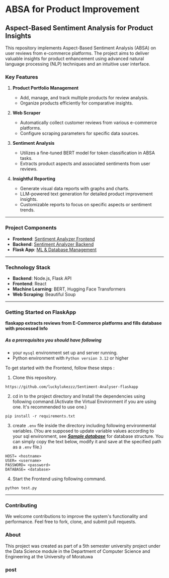 # ABSA for Product Improvement

## Aspect-Based Sentiment Analysis for Product Insights

This repository implements Aspect-Based Sentiment Analysis (ABSA) on user reviews from e-commerce platforms. The project aims to deliver valuable insights for product enhancement using advanced natural language processing (NLP) techniques and an intuitive user interface.

### Key Features

1. **Product Portfolio Management**
   - Add, manage, and track multiple products for review analysis.
   - Organize products efficiently for comparative insights.

2. **Web Scraper**
   - Automatically collect customer reviews from various e-commerce platforms.
   - Configure scraping parameters for specific data sources.

3. **Sentiment Analysis**
   - Utilizes a fine-tuned BERT model for token classification in ABSA tasks.
   - Extracts product aspects and associated sentiments from user reviews.

4. **Insightful Reporting**
   - Generate visual data reports with graphs and charts.
   - LLM-powered text generation for detailed product improvement insights.
   - Customizable reports to focus on specific aspects or sentiment trends.

---

### Project Components

- **Frontend**: [Sentiment Analyzer Frontend](https://github.com/luckylukezzz/Sentiment-Analyser-Frontend)
- **Backend**: [Sentiment Analyzer Backend](https://github.com/luckylukezzz/Sentiment-Analyser-Backend)
- **Flask App**: [ML & Database Management](https://github.com/luckylukezzz/Sentiment-Analysier-flaskapp)

---

### Technology Stack

- **Backend**: Node.js, Flask API
- **Frontend**: React
- **Machine Learning**: BERT, Hugging Face Transformers
- **Web Scraping**: Beautiful Soup

---

### Getting Started on FlaskApp


**flaskapp extracts reviews from E-Commerce platforms and fills database with processed Info**

#####  As a prerequisites you should have following
- your `mysql` environment set up and server running.
- Python environment with `Python version 3.12` or higher

To get started with the Frontend, follow these steps :

1. Clone this repository.

```
https://github.com/luckylukezzz/Sentiment-Analyser-flaskapp
```

2. cd in to the project directory and Install the dependencies using following command.(Activate the Virtual Environment if you are using one. It's recommended to use one.)

```
pip install -r requirements.txt
```

3. create `.env` file inside the directory including following environmental variables.
(You are supposed to update variable values according to your sql environment, see [***Sample database***](https://github.com/luckylukezzz/Sentiment-Analysier-flaskapp/blob/main/temp_db_cons/db_aaacae_dse_8_12_2024.sql) for database structure. 
You can simply copy the text below, modify it and save at the specified path as a `.env` file.)

```
HOST= <hostname>
USER= <username>  
PASSWORD= <password>
DATABASE= <database>
```

4. Start the Frontend using following command.

```
python test.py
```

---

### Contributing

We welcome contributions to improve the system's functionality and performance. 
Feel free to fork, clone, and submit pull requests.


### About 

This project was created as part of a 5th semester university project under the 
Data Science module in the Department of Computer Science and Engineering at the University of Moratuwa



### post

